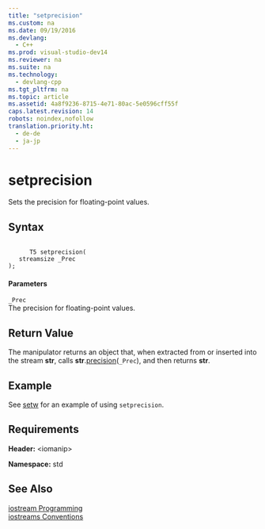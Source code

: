 ```yaml
---
title: "setprecision"
ms.custom: na
ms.date: 09/19/2016
ms.devlang: 
  - C++
ms.prod: visual-studio-dev14
ms.reviewer: na
ms.suite: na
ms.technology: 
  - devlang-cpp
ms.tgt_pltfrm: na
ms.topic: article
ms.assetid: 4a8f9236-8715-4e71-80ac-5e0596cff55f
caps.latest.revision: 14
robots: noindex,nofollow
translation.priority.ht: 
  - de-de
  - ja-jp
---
```

# setprecision
Sets the precision for floating-point values.  
  
## Syntax  
  
```  
  
      T5 setprecision(  
   streamsize _Prec  
);  
```  
  
#### Parameters  
 `_Prec`  
 The precision for floating-point values.  
  
## Return Value  
 The manipulator returns an object that, when extracted from or inserted into the stream **str**, calls **str**.[precision](../vs140/ios_base--precision.md)(`_Prec`), and then returns **str**.  
  
## Example  
 See [setw](../vs140/setw.md) for an example of using `setprecision`.  
  
## Requirements  
 **Header:** <iomanip\>  
  
 **Namespace:** std  
  
## See Also  
 [iostream Programming](../vs140/iostream-Programming.md)   
 [iostreams Conventions](../vs140/iostreams-Conventions.md)